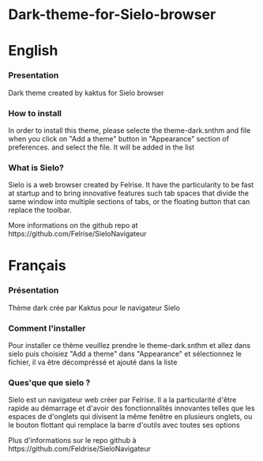 # Dark-theme-for-Sielo-browser

English
==
<h3>Presentation</h3>
<p>Dark theme created by kaktus for Sielo browser</p>
<h3>How to install</h3>
<p>In order to install this theme, please selecte the theme-dark.snthm and file when you click on "Add a theme" button in "Appearance" section of preferences. and select the file. It will be added in the list</p>
<h3>What is Sielo?</h3>
<p>Sielo is a web browser created by Felrise. It have the particularity to be fast at startup and to bring innovative features such tab spaces that divide the same window into multiple sections of tabs, or the floating button that can replace the toolbar.</p>
<p>More informations on the github repo at https://github.com/Felrise/SieloNavigateur</p>

Français
==
<h3>Présentation</h3>
<p>Thème dark crée par Kaktus pour le navigateur Sielo</p>
<h3>Comment l'installer</h3>
<p>Pour installer ce thème veuillez prendre le theme-dark.snthm et allez dans sielo puis choisiez "Add a theme" dans "Appearance" et sélectionnez le fichier, il va être décompréssé et ajouté dans la liste</p>
<h3>Ques'que que sielo ?</h3>
<p>Sielo est un navigateur web créer par Felrise. Il a la particularité d'être rapide au démarrage et d'avoir des fonctionnalités innovantes telles que les espaces de d'onglets qui divisent la même fenêtre en plusieurs onglets, ou le bouton flottant qui remplace la barre d'outils avec toutes ses options</p>
<p>Plus d'informations sur le repo github à https://github.com/Feldrise/SieloNavigateur </p>
